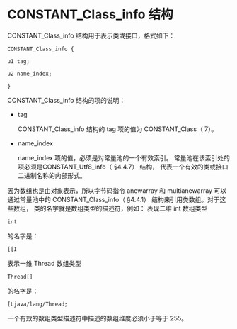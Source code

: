 # CONSTANT_Class_info 结构 

CONSTANT_Class_info 结构用于表示类或接口，格式如下： 

```
CONSTANT_Class_info {

u1 tag;

u2 name_index;

}
```

CONSTANT_Class_info 结构的项的说明：

* tag

  CONSTANT_Class_info 结构的 tag 项的值为 CONSTANT_Class（ 7）。


* name_index

  name_index 项的值，必须是对常量池的一个有效索引。 常量池在该索引处的项必须是CONSTANT_Utf8_info（ §4.4.7） 结构， 代表一个有效的类或接口二进制名称的内部形式。

因为数组也是由对象表示，所以字节码指令 anewarray 和 multianewarray 可以通过常量池中的 CONSTANT_Class_info（ §4.4.1） 结构来引用类数组。对于这些数组， 类的名字就是数组类型的描述符，例如：
表现二维 int 数组类型

```
int
```

的名字是：

```
[[I
```

表示一维 Thread 数组类型

```
Thread[]
```

的名字是：

```
[Ljava/lang/Thread;
```

一个有效的数组类型描述符中描述的数组维度必须小于等于 255。 